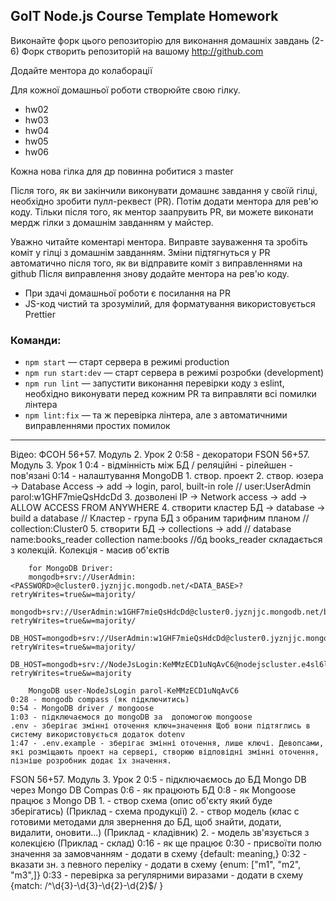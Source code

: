 ## GoIT Node.js Course Template Homework

Виконайте форк цього репозиторію для виконання домашніх завдань (2-6)
Форк створить репозиторій на вашому http://github.com

Додайте ментора до колаборації

Для кожної домашньої роботи створюйте свою гілку.

- hw02
- hw03
- hw04
- hw05
- hw06

Кожна нова гілка для др повинна робитися з master

Після того, як ви закінчили виконувати домашнє завдання у своїй гілці, необхідно зробити пулл-реквест (PR). Потім додати ментора для рев'ю коду. Тільки після того, як ментор заапрувить PR, ви можете виконати мердж гілки з домашнім завданням у майстер.

Уважно читайте коментарі ментора. Виправте зауваження та зробіть коміт у гілці з домашнім завданням. Зміни підтягнуться у PR автоматично після того, як ви відправите коміт з виправленнями на github
Після виправлення знову додайте ментора на рев'ю коду.

- При здачі домашньої роботи є посилання на PR
- JS-код чистий та зрозумілий, для форматування використовується Prettier

### Команди:

- `npm start` &mdash; старт сервера в режимі production
- `npm run start:dev` &mdash; старт сервера в режимі розробки (development)
- `npm run lint` &mdash; запустити виконання перевірки коду з eslint, необхідно виконувати перед кожним PR та виправляти всі помилки лінтера
- `npm lint:fix` &mdash; та ж перевірка лінтера, але з автоматичними виправленнями простих помилок

***
Відео:
ФСОН 56+57. Модуль 2. Урок 2
    0:58 - декоратори
FSON 56+57. Модуль 3. Урок 1
    0:4 - відмінність між БД
    / реляційні - рілейшен - пов'язані
    0:14 - налаштування MongoDB
        1. створ. проект
        2. створ. юзера -> Database Access -> add -> login, parol, built-in role // user:UserAdmin parol:w1GHF7mieQsHdcDd
        3. дозволені IP -> Network access -> add -> ALLOW ACCESS FROM ANYWHERE
        4. створити кластер БД -> database -> build a database // Кластер - група БД з обраним тарифним планом // collection:Cluster0
        5. створити БД -> collections -> add // database name:books_reader collection name:books
        //бд books_reader складається з колекцій. Колекція - масив об'єктів

        for MongoDB Driver:
        mongodb+srv://UserAdmin:<PASSWORD>@cluster0.jyznjjc.mongodb.net/<DATA_BASE>?retryWrites=true&w=majority/
        mongodb+srv://UserAdmin:w1GHF7mieQsHdcDd@cluster0.jyznjjc.mongodb.net/books_reader?retryWrites=true&w=majority/
        DB_HOST=mongodb+srv://UserAdmin:w1GHF7mieQsHdcDd@cluster0.jyznjjc.mongodb.net/books_reader?retryWrites=true&w=majority/
        DB_HOST=mongodb+srv://NodeJsLogin:KeMMzECD1uNqAvC6@nodejscluster.e4sl6l7.mongodb.net/contacts_db?retryWrites=true&w=majority

        MongoDB user-NodeJsLogin parol-KeMMzECD1uNqAvC6
    0:28 - mongodb compass (як підключитись)
    0:54 - MongoDB driver / mongoose
    1:03 - підключаємося до mongoDB за  допомогою mongoose
    .env - зберігає змінні оточення ключ=значення Щоб вони підтяглись в систему використовується додаток dotenv 
    1:47 - .env.example - зберігає змінні оточення, лише ключі. Девопсами, які розміщають проект на сервері, створюю відповідні змінні оточення, пізніше розробник додає їх значення.
FSON 56+57. Модуль 3. Урок 2
    0:5 - підключаємось до БД Mongo DB через Mongo DB Compas 
    0:6 - як працюють БД
    0:8 - як Mongoose працює з Mongo DB
        1. - створ схема (опис об'єкту який буде зберігатись) (Приклад - схема продукції)
        2. - створ модель (клас с готовими методами для звернення до БД, щоб знайти, додати, видалити, оновити...) (Приклад - кладівник)
        2. - модель зв'язується з колекцією (Приклад - склад)
    0:16 - як ще працює
    0:30 - присвоїти полю значення за замовчанням - додати в схему {default: meaning,}
    0:32 - вказати зн. з певного переліку - додати в схему {enum: ["m1", "m2", "m3",]}
    0:33 - перевірка за регулярними виразами  - додати в схему {match: /^\d{3}-\d{3}-\d{2}-\d{2}$/ }

    
